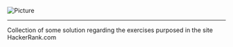 ![Picture](http://neiu.acm.org/wp-content/uploads/2014/11/hackerrank.png)

<hr>Collection of some solution regarding the exercises purposed in the site HackerRank.com</hr>
